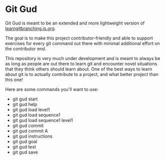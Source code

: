# Git Gud
Git Gud is meant to be an extended and more lightweight version of [learngitbranching.js.org](learngitbranching.js.org).

The goal is to make this project contributor-friendly and able to support
 exercises for every git command out there with minimal additional effort on the contributor end.

This repository is very much under development and is meant to always be as long as people are out there to learn git
and encounter novel situations that they think others should learn about. One of the best ways to learn about git is to
actually contribute to a project, and what better project than this one!

Here are some commands you'll want to use:
* git gud start
* git gud help
* git gud load level1
* git gud load sequence1
* git gud load sequence1 level1
* git gud commit
* git gud commit A
* git gud instructions
* git gud goal
* git gud test
* git gud save
